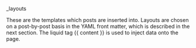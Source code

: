 _layouts

These are the templates which posts are inserted into. Layouts are chosen on a post-by-post basis in the YAML front matter, which is described in the next section. The liquid tag {{ content }} is used to inject data onto the page.